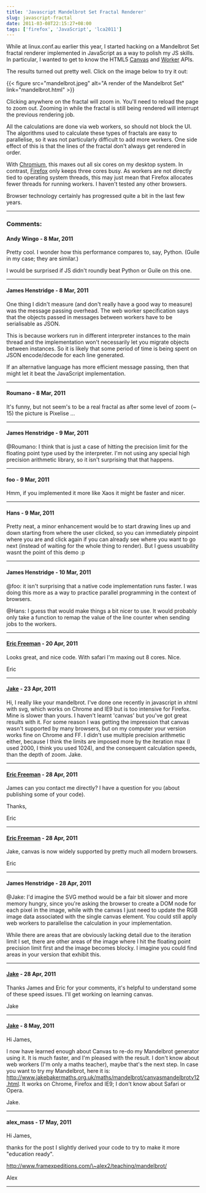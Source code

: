 ```yaml
---
title: 'Javascript Mandelbrot Set Fractal Renderer'
slug: javascript-fractal
date: 2011-03-08T22:15:27+08:00
tags: ['firefox', 'JavaScript', 'lca2011']
---
```


While at linux.conf.au earlier this year, I started hacking on a
Mandelbrot Set fractal renderer implemented in JavaScript as a way to
polish my JS skills. In particular, I wanted to get to know the HTML5
[Canvas](http://en.wikipedia.org/wiki/Canvas_element) and
[Worker](http://en.wikipedia.org/wiki/Web_Workers) APIs.

The results turned out pretty well. Click on the image below to try it
out:

{{< figure src="mandelbrot.jpeg" alt="A render of the Mandelbrot Set"
        link="mandelbrot.html" >}}

Clicking anywhere on the fractal will zoom in. You\'ll need to reload
the page to zoom out. Zooming in while the fractal is still being
rendered will interrupt the previous rendering job.

All the calculations are done via web workers, so should not block the
UI. The algorithms used to calculate these types of fractals are easy
to parallelise, so it was not particularly difficult to add more
workers. One side effect of this is that the lines of the fractal
don\'t always get rendered in order.

With [Chromium](http://www.chromium.org/Home), this maxes out all six
cores on my desktop system. In contrast,
[Firefox](http://www.mozilla.com/firefox/) only keeps three cores busy.
As workers are not directly tied to operating system threads, this may
just mean that Firefox allocates fewer threads for running workers. I
haven\'t tested any other browsers.

Browser technology certainly has progressed quite a bit in the last few
years.

---
### Comments:
#### Andy Wingo - <time datetime="2011-03-08 14:38:53">8 Mar, 2011</time>

Pretty cool. I wonder how this performance compares to, say, Python.
(Guile in my case; they are similar.)

I would be surprised if JS didn\'t roundly beat Python or Guile on this
one.

---
#### James Henstridge - <time datetime="2011-03-08 15:04:02">8 Mar, 2011</time>

One thing I didn\'t measure (and don\'t really have a good way to
measure) was the message passing overhead. The web worker specification
says that the objects passed in messages between workers have to be
serialisable as JSON.

This is because workers run in different interpreter instances to the
main thread and the implementation won\'t necessarily let you migrate
objects between instances. So it is likely that some period of time is
being spent on JSON encode/decode for each line generated.

If an alternative language has more efficient message passing, then that
might let it beat the JavaScript implementation.

---
#### Roumano - <time datetime="2011-03-08 15:36:24">8 Mar, 2011</time>

It\'s funny, but not seem\'s to be a real fractal as after some level of
zoom (\~ 15) the picture is Pixelise \...

---
#### James Henstridge - <time datetime="2011-03-09 00:24:06">9 Mar, 2011</time>

\@Roumano: I think that is just a case of hitting the precision limit
for the floating point type used by the interpreter. I\'m not using any
special high precision arithmetic library, so it isn\'t surprising that
that happens.

---
#### foo - <time datetime="2011-03-09 05:21:42">9 Mar, 2011</time>

Hmm, if you implemented it more like Xaos it might be faster and nicer.

---
#### Hans - <time datetime="2011-03-09 06:57:12">9 Mar, 2011</time>

Pretty neat, a minor enhancement would be to start drawing lines up and
down starting from where the user clicked, so you can immediately
pinpoint where you are and click again if you can already see where you
want to go next (instead of waiting for the whole thing to render). But
I guess usuability wasnt the point of this demo :p

---
#### James Henstridge - <time datetime="2011-03-10 03:28:02">10 Mar, 2011</time>

\@foo: it isn\'t surprising that a native code implementation runs
faster. I was doing this more as a way to practice parallel programming
in the context of browsers.

\@Hans: I guess that would make things a bit nicer to use. It would
probably only take a function to remap the value of the line counter
when sending jobs to the workers.

---
#### [Eric Freeman](http://www.ericfreeman.com) - <time datetime="2011-04-20 12:19:55">20 Apr, 2011</time>

Looks great, and nice code. With safari I\'m maxing out 8 cores. Nice.

Eric

---
#### [Jake](http://www.jakebakermaths.org.uk) - <time datetime="2011-04-23 03:37:28">23 Apr, 2011</time>

Hi, I really like your mandelbrot. I\'ve done one recently in javascript
in xhtml with svg, which works on Chrome and IE9 but is too intensive
for Firefox. Mine is slower than yours. I haven\'t learnt \'canvas\' but
you\'ve got great results with it. For some reason I was getting the
impression that canvas wasn\'t supported by many browsers, but on my
computer your version works fine on Chrome and FF. I didn\'t use
multiple precision arithmetic either, because I think the limits are
imposed more by the iteration max (I used 2000, I think you used 1024),
and the consequent calculation speeds, than the depth of zoom. Jake.

---
#### [Eric Freeman](http://www.ericfreeman.com) - <time datetime="2011-04-28 11:16:29">28 Apr, 2011</time>

James can you contact me directly? I have a question for you (about
publishing some of your code).

Thanks,

Eric

---
#### [Eric Freeman](http://www.ericfreeman.com) - <time datetime="2011-04-28 11:17:14">28 Apr, 2011</time>

Jake, canvas is now widely supported by pretty much all modern browsers.

Eric

---
#### James Henstridge - <time datetime="2011-04-28 11:37:38">28 Apr, 2011</time>

\@Jake: I\'d imagine the SVG method would be a fair bit slower and more
memory hungry, since you\'re asking the browser to create a DOM node for
each pixel in the image, while with the canvas I just need to update the
RGB image data associated with the single canvas element. You could
still apply web workers to parallelise the calculation in your
implementation.

While there are areas that are obviously lacking detail due to the
iteration limit I set, there are other areas of the image where I hit
the floating point precision limit first and the image becomes blocky. I
imagine you could find areas in your version that exhibit this.

---
#### [Jake](http://jakebakermaths.org.uk) - <time datetime="2011-04-28 15:17:03">28 Apr, 2011</time>

Thanks James and Eric for your comments, it\'s helpful to understand
some of these speed issues. I\'ll get working on learning canvas.

Jake

---
#### [Jake](http://www.jakebakermaths.org.uk) - <time datetime="2011-05-08 02:36:43">8 May, 2011</time>

Hi James,

I now have learned enough about Canvas to re-do my Mandelbrot generator
using it. It is much faster, and I\'m pleased with the result. I don\'t
know about web workers (I\'m only a maths teacher), maybe that\'s the
next step. In case you want to try my Mandelbrot, here it is:
http://www.jakebakermaths.org.uk/maths/mandelbrot/canvasmandelbrotv12.html.
It works on Chrome, Firefox and IE9; I don\'t know about Safari or
Opera.

Jake.

---
#### alex_mass - <time datetime="2011-05-17 20:23:37">17 May, 2011</time>

Hi James,

thanks for the post
I slightly derived your code to try to make it more \"education ready\".

http://www.framexpeditions.com/\~alex2/teaching/mandelbrot/

Alex

---
